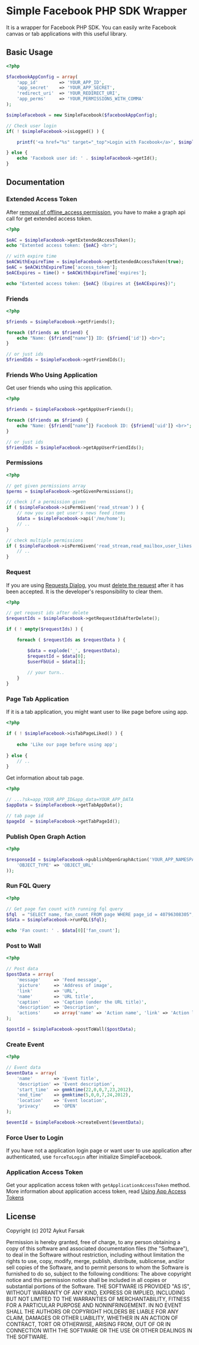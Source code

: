 Simple Facebook PHP SDK Wrapper
==========================
It is a wrapper for Facebook PHP SDK. You can easily write Facebook canvas or tab applications with this useful library.

Basic Usage
-----
``` php
<?php 

$facebookAppConfig = array(
    'app_id'        => 'YOUR_APP_ID',
    'app_secret'    => 'YOUR_APP_SECRET',
    'redirect_uri'  => 'YOUR_REDIRECT_URI',
    'app_perms'     => 'YOUR_PERMISSIONS_WITH_COMMA'
);

$simpleFacebook = new SimpleFacebook($facebookAppConfig);

// Check user login
if( ! $simpleFacebook->isLogged() ) {

    printf('<a href="%s" target="_top">Login with Facebook</a>', $simpleFacebook->getLoginUrl());

} else {
    echo 'Facebook user id: ' . $simpleFacebook->getId();
}
```

Documentation
-----

### Extended Access Token ###

After [removal of offline_access permission](http://developers.facebook.com/roadmap/offline-access-removal/), you have to make a graph api call for get extended access token.

``` php
<?php 

$eAC = $simpleFacebook->getExtendedAccessToken();
echo "Extented access token: {$eAC} <br>";

// with expire time
$eACWithExpireTime = $simpleFacebook->getExtendedAccessToken(true);
$eAC = $eACWithExpireTime['access_token'];
$eACExpires = time() + $eACWithExpireTime['expires'];

echo "Extented access token: {$eAC} (Expires at {$eACExpires})";
```

### Friends ###

``` php
<?php 

$friends = $simpleFacebook->getFriends();

foreach ($friends as $friend) {
    echo "Name: {$friend["name"]} ID: {$friend['id']} <br>";
}

// or just ids
$friendIds = $simpleFacebook->getFriendIds();
```

### Friends Who Using Application ###

Get user friends who using this application.

``` php
<?php 

$friends = $simpleFacebook->getAppUserFriends();

foreach ($friends as $friend) {
    echo "Name: {$friend["name"]} Facebook ID: {$friend['uid']} <br>";
}

// or just ids
$friendIds = $simpleFacebook->getAppUserFriendIds();
```

### Permissions ###

``` php
<?php 

// get given permissions array
$perms = $simpleFacebook->getGivenPermissions();

// check if a permission given
if ( $simpleFacebook->isPermGiven('read_stream') ) {
    // now you can get user's news feed items
    $data = $simpleFacebook->api('/me/home');
    // ..
}

// check multiple permissions
if ( $simpleFacebook->isPermGiven('read_stream,read_mailbox,user_likes') ) {
    // ..
}
```

### Request ###

If you are using [Requests Dialog](http://developers.facebook.com/docs/reference/dialogs/requests/), you must [delete the request](http://developers.facebook.com/docs/requests/#deleting) after it has been accepted. It is the developer's responsibility to clear them.

``` php
<?php 

// get request ids after delete
$requestIds = $simpleFacebook->getRequestIdsAfterDelete();

if ( ! empty($requestIds) ) {

    foreach ( $requestIds as $requestData ) {

        $data = explode('_', $requestData);
        $requestId = $data[0];
        $userFbUid = $data[1];
        
        // your turn..
    }
}
```

### Page Tab Application ###

If it is a tab application, you might want user to like page before using app.

``` php
<?php 

if ( ! $simpleFacebook->isTabPageLiked() ) {
    
    echo 'Like our page before using app';
    
} else {
    // ..
}
```

Get information about tab page.

``` php
<?php 

// ...?sk=app_YOUR_APP_ID&app_data=YOUR_APP_DATA
$appData = $simpleFacebook->getTabAppData();

// tab page id
$pageId  = $simpleFacebook->getTabPageId();
```

### Publish Open Graph Action ###

``` php
<?php 

$responseId = $simpleFacebook->publishOpenGraphAction('YOUR_APP_NAMESPACE', 'ACTION_NAME', array(
    'OBJECT_TYPE' => 'OBJECT_URL'
));
```

### Run FQL Query ###

``` php
<?php 

// Get page fan count with running fql query
$fql  = "SELECT name, fan_count FROM page WHERE page_id = 40796308305";
$data = $simpleFacebook->runFQL($fql);

echo 'Fan count: ' . $data[0]['fan_count'];
```

### Post to Wall ###

``` php
<?php 

// Post data
$postData = array(
    'message'     => 'Feed message',
    'picture'     => 'Address of image', 
    'link'        => 'URL',
    'name'        => 'URL title',
    'caption'     => 'Caption (under the URL title)',
    'description' => 'Description',
    'actions'     => array('name' => 'Action name', 'link' => 'Action link')
);

$postId = $simpleFacebook->postToWall($postData);
```

### Create Event ###

``` php
<?php 

// Event data
$eventData = array(
    'name'        => 'Event Title',
    'description' => 'Event description',
    'start_time'  => gmmktime(22,0,0,7,23,2012),
    'end_time'    => gmmktime(5,0,0,7,24,2012),
    'location'    => 'Event location',
    'privacy'     => 'OPEN'
);

$eventId = $simpleFacebook->createEvent($eventData);
```

### Force User to Login ###

If you have not a application login page or want user to use application after authenticated, use `forceToLogin` after initialize SimpleFacebook.

### Application Access Token ###

Get your application access token with `getApplicationAccessToken` method. More information about application access token, read [Using App Access Tokens](http://developers.facebook.com/docs/opengraph/using-app-tokens/)


License
-----
Copyright (c) 2012 Aykut Farsak

Permission is hereby granted, free of charge, to any person obtaining a copy of this software and associated documentation files (the "Software"), to deal in the Software without restriction, including without limitation the rights to use, copy, modify, merge, publish, distribute, sublicense, and/or sell copies of the Software, and to permit persons to whom the Software is furnished to do so, subject to the following conditions:
The above copyright notice and this permission notice shall be included in all copies or substantial portions of the Software.
THE SOFTWARE IS PROVIDED "AS IS", WITHOUT WARRANTY OF ANY KIND, EXPRESS OR IMPLIED, INCLUDING BUT NOT LIMITED TO THE WARRANTIES OF MERCHANTABILITY, FITNESS FOR A PARTICULAR PURPOSE AND NONINFRINGEMENT. IN NO EVENT SHALL THE AUTHORS OR COPYRIGHT HOLDERS BE LIABLE FOR ANY CLAIM, DAMAGES OR OTHER LIABILITY, WHETHER IN AN ACTION OF CONTRACT, TORT OR OTHERWISE, ARISING FROM, OUT OF OR IN CONNECTION WITH THE SOFTWARE OR THE USE OR OTHER DEALINGS IN THE SOFTWARE.